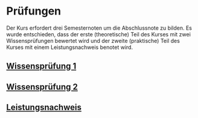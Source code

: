# Prüfungen

Der Kurs erfordert drei Semesternoten um die Abschlussnote zu bilden. Es wurde entschieden, dass der erste (theoretische) Teil des Kurses mit zwei Wissensprüfungen bewertet wird und der zweite (praktische) Teil des Kurses mit einem Leistungsnachweis benotet wird.

## [Wissensprüfung 1](exam1.md)

## [Wissensprüfung 2](exam2.md)

## [Leistungsnachweis](exam3.md)